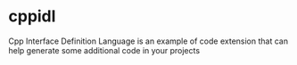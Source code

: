 # cppidl

Cpp Interface Definition Language is an example of code extension that can help generate some additional code in your projects
